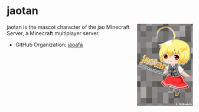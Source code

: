 # jaotan

<img align="right" width="30%" src="image.jpg">

jaotan is the mascot character of the jao Minecraft Server, a Minecraft multiplayer server.

- GitHub Organization: [jaoafa](https://github.com/jaoafa)

